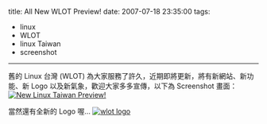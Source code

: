 title: All New WLOT Preview!
date: 2007-07-18 23:35:00
tags: 
- linux
- WLOT
- linux Taiwan
- screenshot
---

舊的 Linux 台灣 (WLOT) 為大家服務了許久，近期即將更新，將有新網站、新功能、新 Logo 以及新氣象，歡迎大家多多宣傳，以下為 Screenshot 畫面：
[![New Linux Taiwan Preview!](http://farm2.static.flickr.com/1291/845355793_388228141e.jpg)](http://www.flickr.com/photos/yurenju/845355793/ "相片分享")

當然還有全新的 Logo 喔…
[![wlot logo](http://farm2.static.flickr.com/1265/769087832_9960e8d24e_o.png)](http://www.flickr.com/photos/yurenju/769087832/ "相片分享")